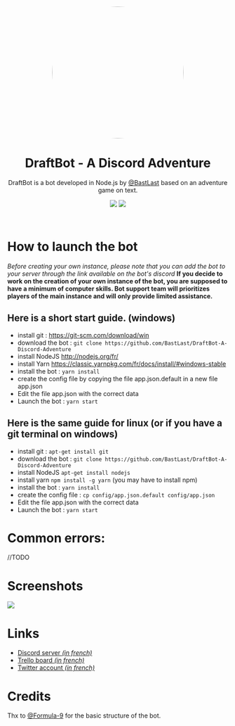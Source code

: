<center>
<img src="https://cdn.discordapp.com/attachments/456120666874183680/575235193384861716/couronne.png" style="border-radius: 50%; width: 300px">

# **DraftBot - A Discord Adventure**
DraftBot is a bot developed in Node.js by [@BastLast](https://github.com/BastLast) based on an adventure game on text.
<br>

[![](https://img.shields.io/discord/429765017332613120.svg)](https://discord.gg/AP3Wmzb)
[![](https://img.shields.io/github/stars/BastLast/DraftBot-A-Discord-Adventure.svg?label=Stars&style=social)](https://github.com/BastLast/DraftBot-A-Discord-Adventure)

</center>

<br>

# How to launch the bot

*Before creating your own instance, please note that you can add the bot to your server through the link available on the bot's discord*
**If you decide to work on the creation of your own instance of the bot, you are supposed to have a minimum of computer skills. Bot support team will prioritizes players of the main instance and will only provide limited assistance.**

## Here is a short start guide. (windows)

* install git : https://git-scm.com/download/win
* download the bot : `git clone https://github.com/BastLast/DraftBot-A-Discord-Adventure`
* install NodeJS http://nodejs.org/fr/ 
* install Yarn https://classic.yarnpkg.com/fr/docs/install/#windows-stable
* install the bot : `yarn install`
* create the config file by copying the file app.json.default in a new file app.json
* Edit the file app.json with the correct data
* Launch the bot : `yarn start`

## Here is the same guide for linux (or if you have a git terminal on windows)

* install git : `apt-get install git`
* download the bot : `git clone https://github.com/BastLast/DraftBot-A-Discord-Adventure`
* install NodeJS `apt-get install nodejs`
* install yarn `npm install -g yarn` (you may have to install npm)
* install the bot : `yarn install`
* create the config file : `cp config/app.json.default config/app.json`
* Edit the file app.json with the correct data
* Launch the bot : `yarn start`

# Common errors:

//TODO

# Screenshots
![](https://cdn.discordapp.com/attachments/456120666874183680/575235223776788480/tuto.PNG)

# Links
* [Discord server *(in french)*](https://discord.gg/AP3Wmzb)
* [Trello board *(in french)*](https://trello.com/b/mJidA4EI/draftbot)
* [Twitter account *(in french)*](https://twitter.com/DraftBot_?s=09)

# Credits
Thx to [@Formula-9](https://github.com/Formula-9) for the basic structure of the bot.
